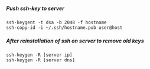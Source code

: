 ##### Push ssh-key to server
```
ssh-keygent -t dsa -b 2048 -f hostname
ssh-copy-id -i ~/.ssh/hostname.pub user@host
```
##### After reinstallation of ssh on server to remove old keys
```
ssh-keygen -R [server ip]
ssh-keygen -R [server dns]
```
